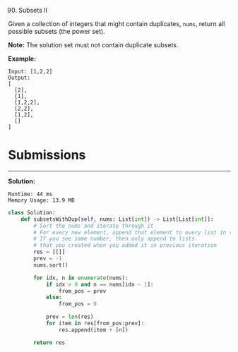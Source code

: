 90. Subsets II

Given a collection of integers that might contain duplicates, `nums`, return all possible subsets (the power set).

**Note:** The solution set must not contain duplicate subsets.

**Example:**
```
Input: [1,2,2]
Output:
[
  [2],
  [1],
  [1,2,2],
  [2,2],
  [1,2],
  []
]
```

# Submissions
---
**Solution:**
```
Runtime: 44 ms
Memory Usage: 13.9 MB
```
```python
class Solution:
    def subsetsWithDup(self, nums: List[int]) -> List[List[int]]:
        # Sort the nums and iterate through it
        # For every new element, append that element to every list in result
        # If you see same number, then only append to lists 
        # that you created when you added it in previous iteration
        res = [[]]
        prev = -1
        nums.sort()

        for idx, n in enumerate(nums):
            if idx > 0 and n == nums[idx - 1]:
                from_pos = prev
            else:
                from_pos = 0

            prev = len(res)
            for item in res[from_pos:prev]:
                res.append(item + [n])

        return res
```
